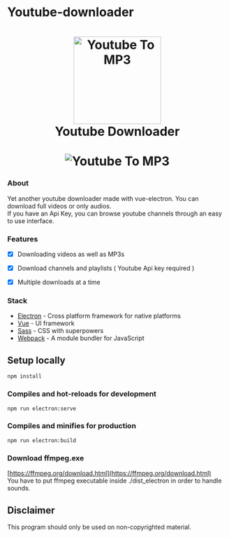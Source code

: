 # Youtube-downloader
<h1 align="center">
  <img src="https://i.imgur.com/JFIO6mh.png" alt="Youtube To MP3" width="200">
  <br>
  Youtube Downloader
  <br>
  <br>
  <img src="https://i.imgur.com/5KaLtmF.gif" alt="Youtube To MP3">
</h1>

### About

Yet another youtube downloader made with vue-electron. You can download full videos or only audios.<br/>
If you have an Api Key, you can browse youtube channels through an easy to use interface.

### Features

-   [x] Downloading videos as well as MP3s
-   [x] Download channels and playlists ( Youtube Api key required )
-   [x] Multiple downloads at a time


### Stack

-   [Electron](https://github.com/electron/electron) - Cross platform framework for native platforms
-   [Vue](https://github.com/facebook/react) - UI framework
-   [Sass](https://github.com/sass/sass) - CSS with superpowers
-   [Webpack](https://webpack.js.org/) - A module bundler for JavaScript

## Setup locally
```
npm install
```

### Compiles and hot-reloads for development
```
npm run electron:serve
```

### Compiles and minifies for production
```
npm run electron:build
```

### Download ffmpeg.exe
[https://ffmpeg.org/download.html](https://ffmpeg.org/download.html)<br/>
You have to put ffmpeg executable inside ./dist_electron in order to handle sounds.

      

## Disclaimer

This program should only be used on non-copyrighted material.
      
  
